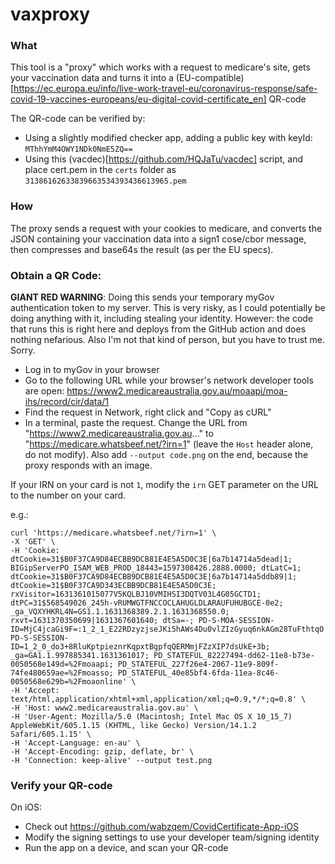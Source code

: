 # vaxproxy

### What
This tool is a "proxy" which works with a request to medicare's site, gets your vaccination data and turns it into a (EU-compatible)[https://ec.europa.eu/info/live-work-travel-eu/coronavirus-response/safe-covid-19-vaccines-europeans/eu-digital-covid-certificate_en] QR-code

The QR-code can be verified by:
- Using a slightly modified checker app, adding a public key with keyId: `MThhYmM4OWY1NDk0NmE5ZQ==`
- Using this (vacdec)[https://github.com/HQJaTu/vacdec] script, and place cert.pem in the `certs` folder as `31386162633839663534393436613965.pem`

### How
The proxy sends a request with your cookies to medicare, and converts the JSON containing your vaccination data into a sign1 cose/cbor message, then compresses and base64s the result (as per the EU specs).

### Obtain a QR Code:

**GIANT RED WARNING**: Doing this sends your temporary myGov authentication token to my server. This is very risky, as I could potentially be doing anything with it, including stealing your identity. However: the code that runs this is right here and deploys from the GitHub action and does nothing nefarious. Also I'm not that kind of person, but you have to trust me. Sorry.

- Log in to myGov in your browser
- Go to the following URL while your browser's network developer tools are open: https://www2.medicareaustralia.gov.au/moaapi/moa-ihs/record/cir/data/1
- Find the request in Network, right click and "Copy as cURL"
- In a terminal, paste the request. Change the URL from "https://www2.medicareaustralia.gov.au..." to "https://medicare.whatsbeef.net/?irn=1" (leave the `Host` header alone, do not modify). Also add `--output code.png` on the end, because the proxy responds with an image.

If your IRN on your card is not `1`, modify the `irn` GET parameter on the URL to the number on your card.

e.g.:
```
curl 'https://medicare.whatsbeef.net/?irn=1' \
-X 'GET' \
-H 'Cookie: dtCookie=31$B0F37CA9D84ECBB9DCB81E4E5A5D0C3E|6a7b14714a5dead|1; BIGipServerPO_ISAM_WEB_PROD_18443=1597308426.2888.0000; dtLatC=1; dtCookie=31$B0F37CA9D84ECBB9DCB81E4E5A5D0C3E|6a7b14714a5ddb89|1; dtCookie=31$B0F37CA9D343ECBB9DCB81E4E5A5D0C3E; rxVisitor=1631361015077V5KQLBJ10VMIHSI3DQTV03L4G05GCTD1; dtPC=31$568549026_245h-vRUMWGTFNCCOCLAHUGLDLARAUFUHUBGCE-0e2; _ga_VQXYHKRL4N=GS1.1.1631368389.2.1.1631368550.0; rxvt=1631370350699|1631367601640; dtSa=-; PD-S-MOA-SESSION-ID=MjC4jcaGi9F=:1_2_1_E22RDzyzjseJKi5hAWs4Du0vlZIzGyuq6nkAGm28TuFthtqO|; PD-S-SESSION-ID=1_2_0_do3+8RluKptpieznrKqpxtBgpfqQERMmjFZzXIP7dsUkE+3b; _ga=GA1.1.997885341.1631361017; PD_STATEFUL_82227494-dd62-11e8-b73e-0050568e149d=%2Fmoaapi; PD_STATEFUL_227f26e4-2067-11e9-809f-74fe480659ae=%2Fmoasso; PD_STATEFUL_40e85bf4-6fda-11ea-8c46-0050568e629b=%2Fmoaonline' \
-H 'Accept: text/html,application/xhtml+xml,application/xml;q=0.9,*/*;q=0.8' \
-H 'Host: www2.medicareaustralia.gov.au' \
-H 'User-Agent: Mozilla/5.0 (Macintosh; Intel Mac OS X 10_15_7) AppleWebKit/605.1.15 (KHTML, like Gecko) Version/14.1.2 Safari/605.1.15' \
-H 'Accept-Language: en-au' \
-H 'Accept-Encoding: gzip, deflate, br' \
-H 'Connection: keep-alive' --output test.png
```

### Verify your QR-code
On iOS:
- Check out https://github.com/wabzqem/CovidCertificate-App-iOS
- Modify the signing settings to use your developer team/signing identity
- Run the app on a device, and scan your QR-code
